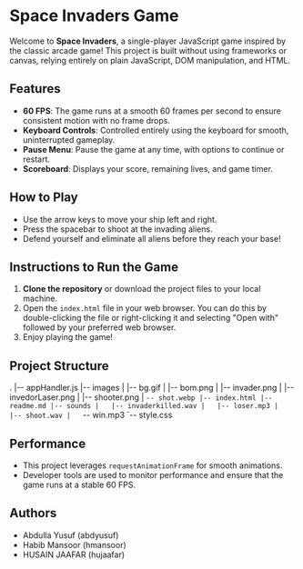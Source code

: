 # Space Invaders Game

Welcome to **Space Invaders**, a single-player JavaScript game inspired by the classic arcade game! This project is built without using frameworks or canvas, relying entirely on plain JavaScript, DOM manipulation, and HTML.

## Features

- **60 FPS**: The game runs at a smooth 60 frames per second to ensure consistent motion with no frame drops.
- **Keyboard Controls**: Controlled entirely using the keyboard for smooth, uninterrupted gameplay.
- **Pause Menu**: Pause the game at any time, with options to continue or restart.
- **Scoreboard**: Displays your score, remaining lives, and game timer.

## How to Play

- Use the arrow keys to move your ship left and right.
- Press the spacebar to shoot at the invading aliens.
- Defend yourself and eliminate all aliens before they reach your base!

## Instructions to Run the Game

1. **Clone the repository** or download the project files to your local machine.
2. Open the `index.html` file in your web browser. You can do this by double-clicking the file or right-clicking it and selecting "Open with" followed by your preferred web browser.
3. Enjoy playing the game!

## Project Structure

.
|-- appHandler.js
|-- images
|   |-- bg.gif
|   |-- bom.png
|   |-- invader.png
|   |-- invedorLaser.png
|   |-- shooter.png
|   `-- shot.webp
|-- index.html
|-- readme.md
|-- sounds
|   |-- invaderkilled.wav
|   |-- loser.mp3
|   |-- shoot.wav
|   `-- win.mp3
`-- style.css

## Performance

- This project leverages `requestAnimationFrame` for smooth animations.
- Developer tools are used to monitor performance and ensure that the game runs at a stable 60 FPS.

## Authors

- Abdulla Yusuf (abdyusuf)
- Habib Mansoor (hmansoor)
- HUSAIN JAAFAR (hujaafar)
